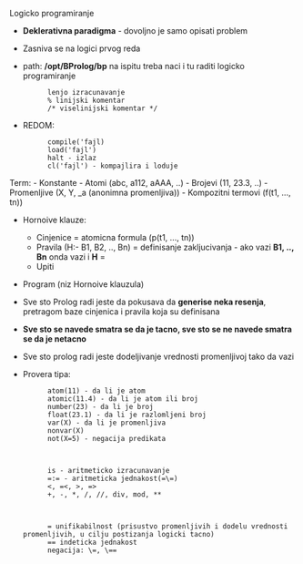  Logicko programiranje

- **Deklerativna paradigma** - dovoljno je samo opisati problem

- Zasniva se na logici prvog reda

- path: **/opt/BProlog/bp** na ispitu treba naci i tu raditi logicko programiranje

            lenjo izracunavanje
            % linijski komentar
            /* viselinijski komentar */

- REDOM:
            
            compile('fajl)
            load('fajl')
            halt - izlaz
            cl('fajl') - kompajlira i loduje

Term:
    - Konstante
        - Atomi (abc, a112, aAAA, ..)
        - Brojevi (11, 23.3, ..)
    - Promenljive (X, Y, _a (anonimna promenljiva))
    - Kompozitni termovi (f(t1, ..., tn)) 

- Hornoive klauze:
    - Cinjenice = atomicna formula (p(t1, ..., tn)) 
    - Pravila (H:- B1, B2, .., Bn) = definisanje zakljucivanja - ako vazi **B1, .., Bn** onda vazi i **H** = 
    - Upiti 

- Program (niz Hornoive klauzula)

- Sve sto Prolog radi jeste da pokusava da **generise neka resenja**, pretragom baze cinjenica i pravila koja su definisana

- **Sve sto se navede smatra se da je tacno, sve sto se ne navede smatra se da je netacno** 

- Sve sto prolog radi jeste dodeljivanje vrednosti promenljivoj tako da vazi

- Provera tipa:

            atom(11) - da li je atom
            atomic(11.4) - da li je atom ili broj
            number(23) - da li je broj
            float(23.1) - da li je razlomljeni broj
            var(X) - da li je promenljiva
            nonvar(X)
            not(X=5) - negacija predikata
            
            
            
            is - aritmeticko izracunavanje 
            =:= - aritmeticka jednakost(=\=)
            <, =<, >, =>
            +, -, *, /, //, div, mod, **



            = unifikabilnost (prisustvo promenljivih i dodelu vrednosti promenljivih, u cilju postizanja logicki tacno)
            == indeticka jednakost
            negacija: \=, \==

